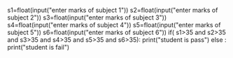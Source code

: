 s1=float(input("enter marks of subject 1"))
s2=float(input("enter marks of subject 2"))
s3=float(input("enter marks of subject 3"))
s4=float(input("enter marks of subject 4"))
s5=float(input("enter marks of subject 5"))
s6=float(input("enter marks of subject 6"))
if( s1>35 and s2>35 and s3>35 and s4>35 and s5>35 and s6>35):
  print("student is pass")
else :
  print("student is fail")
